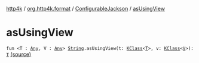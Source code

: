 [http4k](../../index.md) / [org.http4k.format](../index.md) / [ConfigurableJackson](index.md) / [asUsingView](./as-using-view.md)

# asUsingView

`fun <T : `[`Any`](https://kotlinlang.org/api/latest/jvm/stdlib/kotlin/-any/index.html)`, V : `[`Any`](https://kotlinlang.org/api/latest/jvm/stdlib/kotlin/-any/index.html)`> `[`String`](https://kotlinlang.org/api/latest/jvm/stdlib/kotlin/-string/index.html)`.asUsingView(t: `[`KClass`](https://kotlinlang.org/api/latest/jvm/stdlib/kotlin.reflect/-k-class/index.html)`<`[`T`](as-using-view.md#T)`>, v: `[`KClass`](https://kotlinlang.org/api/latest/jvm/stdlib/kotlin.reflect/-k-class/index.html)`<`[`V`](as-using-view.md#V)`>): `[`T`](as-using-view.md#T) [(source)](https://github.com/http4k/http4k/blob/master/http4k-format-jackson/src/main/kotlin/org/http4k/format/internalJackson.kt#L92)
